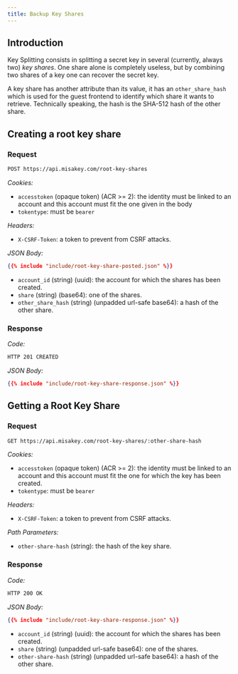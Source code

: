 ```yaml
---
title: Backup Key Shares
---
```


## Introduction

Key Splitting consists in splitting a secret key in several (currently, always two) *key shares*.
One share alone is completely useless, but by combining two shares of a key one can recover the secret key.

A key share has another attribute than its value,
it has an `other_share_hash` which is used for the guest frontend to identify which share it wants to retrieve.
Technically speaking, the hash is the SHA-512 hash of the other share.

## Creating a root key share

### Request

```bash
POST https://api.misakey.com/root-key-shares
```

_Cookies:_
- `accesstoken` (opaque token) (ACR >= 2): the identity must be linked to an account and this account must fit the one given in the body
- `tokentype`: must be `bearer`

_Headers:_
- `X-CSRF-Token`: a token to prevent from CSRF attacks.

_JSON Body:_
```json
{{% include "include/root-key-share-posted.json" %}}
```

- `account_id` (string) (uuid): the account for which the shares has been created.
- `share` (string) (base64): one of the shares.
- `other_share_hash` (string) (unpadded url-safe base64): a hash of the other share.

### Response

_Code:_
```bash
HTTP 201 CREATED
```

_JSON Body:_
```json
{{% include "include/root-key-share-response.json" %}}
```

## Getting a Root Key Share

### Request

```bash
GET https://api.misakey.com/root-key-shares/:other-share-hash
```

_Cookies:_
- `accesstoken` (opaque token) (ACR >= 2): the identity must be linked to an account and this account must fit the one for which the key has been created.
- `tokentype`: must be `bearer`

_Headers:_
- `X-CSRF-Token`: a token to prevent from CSRF attacks.

_Path Parameters:_
- `other-share-hash` (string): the hash of the key share.


### Response

_Code:_
```bash
HTTP 200 OK
```

_JSON Body:_
```json
{{% include "include/root-key-share-response.json" %}}
```

- `account_id` (string) (uuid): the account for which the shares has been created.
- `share` (string) (unpadded url-safe base64): one of the shares.
- `other-share-hash` (string) (unpadded url-safe base64): a hash of the other share.
